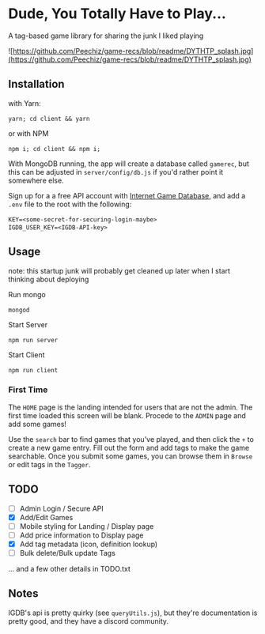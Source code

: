 # Dude, You Totally Have to Play...

A tag-based game library for sharing the junk I liked playing

![https://github.com/Peechiz/game-recs/blob/readme/DYTHTP_splash.jpg](https://github.com/Peechiz/game-recs/blob/readme/DYTHTP_splash.jpg)

## Installation

with Yarn:
```
yarn; cd client && yarn
```

or with NPM
```
npm i; cd client && npm i;
```

With MongoDB running, the app will create a database called `gamerec`, but this can be adjusted in `server/config/db.js` if you'd rather point it somewhere else.

Sign up for a a free API account with [Internet Game Database](https://api.igdb.com/), and add a `.env` file to the root with the following:
```
KEY=<some-secret-for-securing-login-maybe>
IGDB_USER_KEY=<IGDB-API-key>
```

## Usage

note: this startup junk will probably get cleaned up later when I start thinking about deploying

Run mongo
```
mongod
```

Start Server
```
npm run server
```

Start Client
```
npm run client
```

### First Time

The `HOME` page is the landing intended for users that are not the admin.  The first time loaded this screen will be blank.  Procede to the `ADMIN` page and add some games!

Use the `search` bar to find games that you've played, and then click the `+` to create a new game entry.  Fill out the form and add tags to make the game searchable. Once you submit some games, you can browse them in `Browse` or edit tags in the `Tagger`.

## TODO
- [ ] Admin Login / Secure API
- [x] Add/Edit Games
- [ ] Mobile styling for Landing / Display page
- [ ] Add price information to Display page
- [x] Add tag metadata (icon, definition lookup)
- [ ] Bulk delete/Bulk update Tags

... and a few other details in TODO.txt

## Notes

IGDB's api is pretty quirky (see `queryUtils.js`), but they're documentation is pretty good, and they have a discord community.
